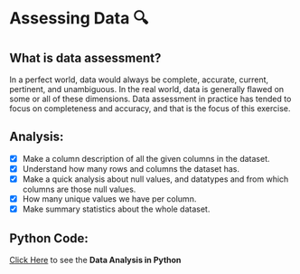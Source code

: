 # Assessing Data 🔍
## What is data assessment?
In a perfect world, data would always be complete, accurate, current, pertinent, and unambiguous. In the real world, data is generally flawed on some or all of these dimensions. Data assessment in practice has tended to focus on completeness and accuracy, and that is the focus of this exercise.
 
## Analysis:
- [x] Make a column description of all the given columns in the dataset.
- [x] Understand how many rows and columns the dataset has.
- [x] Make a quick analysis about null values, and datatypes and from which columns are those null values.
- [x] How many unique values we have per column.
- [x] Make summary statistics about the whole dataset.

## Python Code:
[Click Here](https://github.com/davidtc8/Movies_Data_Analysis/blob/master/Data%20Asessing/Assessing%20Data.ipynb) to see the **Data Analysis in Python**